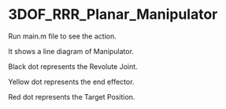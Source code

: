 # 3DOF_RRR_Planar_Manipulator
Run main.m file to see the action.

It shows a line diagram of Manipulator.

Black dot represents the Revolute Joint.

Yellow dot represents the end effector.

Red dot represents the Target Position.
